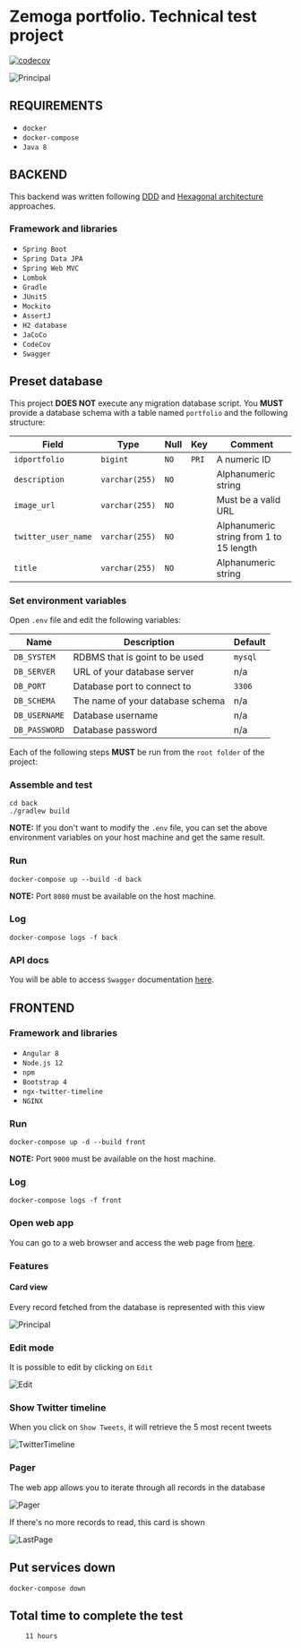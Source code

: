 # Zemoga portfolio. Technical test project

[![codecov](https://codecov.io/gh/carlosdgomez/portfolio/branch/master/graph/badge.svg)](https://codecov.io/gh/carlosdgomez/portfolio)

![Principal](docs/principal.png)

## REQUIREMENTS

*  `docker`
*  `docker-compose`
*  `Java 8`

## BACKEND

This backend was written following [DDD](https://en.wikipedia.org/wiki/Domain-driven_design) and [Hexagonal architecture](https://en.wikipedia.org/wiki/Hexagonal_architecture_(software)) approaches.

### Framework and libraries

*  `Spring Boot`
*  `Spring Data JPA`
*  `Spring Web MVC`
*  `Lombok`
*  `Gradle`
*  `JUnit5`
*  `Mockito`
*  `AssertJ`
*  `H2 database`
*  `JaCoCo`
*  `CodeCov`
*  `Swagger`

## Preset database

This project **DOES NOT** execute any migration database script. You **MUST** provide a database schema with a table named `portfolio` and the following structure:

| Field               | Type           | Null   | Key   | Comment                                 |
|---------------------|----------------|--------|-------|-----------------------------------------|
| `idportfolio`       | `bigint`       | `NO`   | `PRI` | A numeric ID                            |
| `description`       | `varchar(255)` | `NO`   |       | Alphanumeric string                     |
| `image_url`         | `varchar(255)` | `NO`   |       | Must be a valid URL                     |
| `twitter_user_name` | `varchar(255)` | `NO`   |       | Alphanumeric string from 1 to 15 length |
| `title`             | `varchar(255)` | `NO`   |       | Alphanumeric string                     |

### Set environment variables

Open `.env` file and edit the following variables:

| Name          | Description                      | Default |
|---------------|----------------------------------|---------|
| `DB_SYSTEM`   | RDBMS that is goint to be used   | `mysql` |
| `DB_SERVER`   | URL of your database server      | n/a     | 
| `DB_PORT`     | Database port to connect to      | `3306`  |
| `DB_SCHEMA`   | The name of your database schema | n/a     |
| `DB_USERNAME` | Database username                | n/a     |
| `DB_PASSWORD` | Database password                | n/a     |

Each of the following steps **MUST** be run from the `root folder` of the project:

### Assemble and test

	cd back
	./gradlew build

**NOTE:** If you don't want to modify the `.env` file, you can set the above environment variables on your host machine and get the same result.

### Run
	docker-compose up --build -d back

**NOTE:** Port `8080` must be available on the host machine.

### Log
	docker-compose logs -f back

### API docs
You will be able to access `Swagger` documentation [here](http://localhost:8080/api/swagger-ui.html).

## FRONTEND

### Framework and libraries

* `Angular 8`
* `Node.js 12`
* `npm`
* `Bootstrap 4`
* `ngx-twitter-timeline`
* `NGINX`

### Run
	docker-compose up -d --build front

**NOTE:** Port `9000` must be available on the host machine.

### Log
	docker-compose logs -f front

### Open web app
You can go to a web browser and access the web page from [here](http://localhost:9000).

### Features

#### Card view
Every record fetched from the database is represented with this view

![Principal](docs/principal.png)

### Edit mode
It is possible to edit by clicking on `Edit`

![Edit](docs/edit.png)

### Show Twitter timeline
When you click on `Show Tweets`, it will retrieve the 5 most recent tweets

![TwitterTimeline](docs/timeline.png)

### Pager
The web app allows you to iterate through all records in the database

![Pager](docs/pager.png)

If there's no more records to read, this card is shown

![LastPage](docs/last.png)

## Put services down
	docker-compose down

## Total time to complete the test
        11 hours
